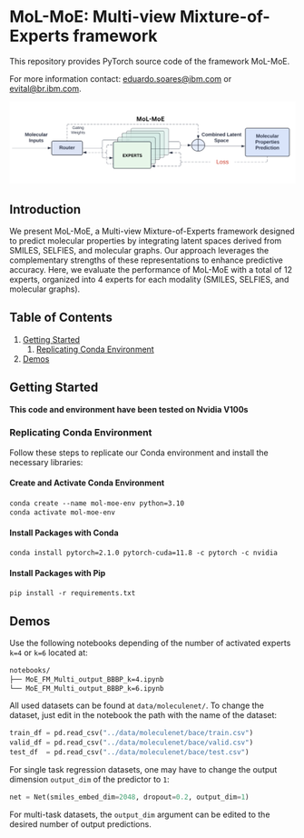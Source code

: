 # MoL-MoE: Multi-view Mixture-of-Experts framework

This repository provides PyTorch source code of the framework MoL-MoE.

For more information contact: eduardo.soares@ibm.com or evital@br.ibm.com.

![mol-moe](images/mol-moe.png)

## Introduction

We present MoL-MoE, a Multi-view Mixture-of-Experts framework designed to predict molecular properties by integrating latent spaces derived from SMILES, SELFIES, and molecular graphs. Our approach leverages the complementary strengths of these representations to enhance predictive accuracy. Here, we evaluate the performance of MoL-MoE with a total of 12 experts, organized into 4 experts for each modality (SMILES, SELFIES, and molecular graphs).

## Table of Contents

1. [Getting Started](#getting-started)
   1. [Replicating Conda Environment](#replicating-conda-environment)
2. [Demos](#demos)

## Getting Started

**This code and environment have been tested on Nvidia V100s**

### Replicating Conda Environment

Follow these steps to replicate our Conda environment and install the necessary libraries:

#### Create and Activate Conda Environment

```
conda create --name mol-moe-env python=3.10
conda activate mol-moe-env
```

#### Install Packages with Conda

```
conda install pytorch=2.1.0 pytorch-cuda=11.8 -c pytorch -c nvidia
```

#### Install Packages with Pip

```
pip install -r requirements.txt
```

## Demos

Use the following notebooks depending of the number of activated experts `k=4` or `k=6` located at:

```
notebooks/
├── MoE_FM_Multi_output_BBBP_k=4.ipynb
└── MoE_FM_Multi_output_BBBP_k=6.ipynb
```

All used datasets can be found at `data/moleculenet/`. To change the dataset, just edit in the notebook the path with the name of the dataset:

```python
train_df = pd.read_csv("../data/moleculenet/bace/train.csv")
valid_df = pd.read_csv("../data/moleculenet/bace/valid.csv")
test_df  = pd.read_csv("../data/moleculenet/bace/test.csv")
```

For single task regression datasets, one may have to change the output dimension `output_dim` of the predictor to `1`:

```python
net = Net(smiles_embed_dim=2048, dropout=0.2, output_dim=1)
```

For multi-task datasets, the `output_dim` argument can be edited to the desired number of output predictions.


